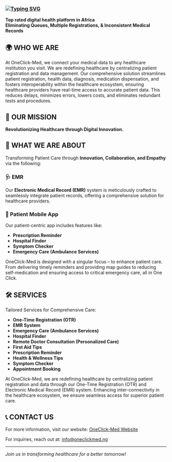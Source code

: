 ### [![Typing SVG](https://readme-typing-svg.herokuapp.com?font=Arial&size=26&duration=4976&pause=1000&color=FFFFFF&width=435&lines=%F0%9F%91%8B+Hi+welcome%2C+to+OneClick-Med)](https://git.io/typing-svg)
**Top rated digital health platform in Africa**  
**Eliminating Queues, Multiple Registrations, & Inconsistent Medical Records**

## 🌍 WHO WE ARE
At OneClick-Med, we connect your medical data to any healthcare institution you visit. We are redefining healthcare by centralizing patient registration and data management. Our comprehensive solution streamlines patient registration, health data, diagnosis, medication dispensation, and fosters interoperability within the healthcare ecosystem, ensuring healthcare providers have real-time access to accurate patient data. This reduces delays, minimizes errors, lowers costs, and eliminates redundant tests and procedures.

## 🎯 OUR MISSION
**Revolutionizing Healthcare through Digital Innovation.**

## 🌟 WHAT WE ARE ABOUT
Transforming Patient Care through **Innovation, Collaboration, and Empathy** via the following:

### 🩺 EMR
Our **Electronic Medical Record (EMR)** system is meticulously crafted to seamlessly integrate patient records, offering a comprehensive solution for healthcare providers.

### 📱 Patient Mobile App
Our patient-centric app includes features like:
- **Prescription Reminder**
- **Hospital Finder**
- **Symptom Checker**
- **Emergency Care (Ambulance Services)**

OneClick-Med is designed with a singular focus – to enhance patient care. From delivering timely reminders and providing map guides to reducing self-medication and ensuring access to critical emergency care, all in One Click.

## 🛠️ SERVICES
Tailored Services for Comprehensive Care:
- **One-Time Registration (OTR)**
- **EMR System**
- **Emergency Care (Ambulance Services)**
- **Hospital Finder**
- **Remote Doctor Consultation (Personalized Care)**
- **First Aid Tips**
- **Prescription Reminder**
- **Health & Wellness Tips**
- **Symptom Checker**
- **Appointment Booking**

At OneClick-Med, we are redefining healthcare by centralizing patient registration and data through our One-Time Registration (OTR) and Electronic Medical Record (EMR) system. Enhancing inter-connectivity in the healthcare ecosystem, we ensure seamless access for superior patient care.

## 📞 CONTACT US
For more information, visit our website: [OneClick-Med Website](https://www.oneclickmed.ng/)  

For inquiries, reach out at: [info@oneclickmed.ng](mailto:info@oneclickmed.ng)  

---

*Join us in transforming healthcare for a better tomorrow!*
